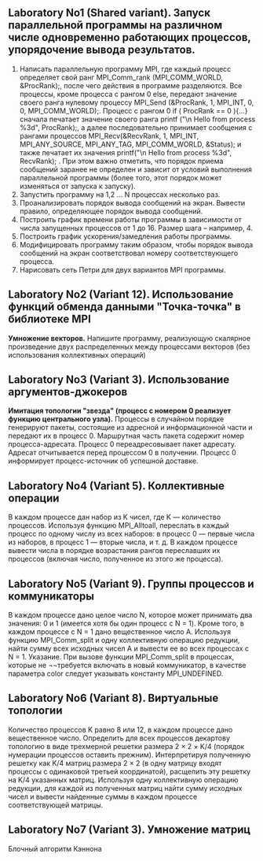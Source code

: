 ## Laboratory No1 (Shared variant). Запуск параллельной программы на различном числе одновременно работающих процессов, упорядочение вывода результатов.
1. Написать параллельную программу MPI, где каждый процесс определяет свой ранг MPI_Comm_rank (MPI_COMM_WORLD, &ProcRank);, после чего действия в программе разделяются. Все процессы, кроме процесса с рангом 0 else, передают значение своего ранга нулевому процессу MPI_Send (&ProcRank, 1, MPI_INT, 0, 0, MPI_COMM_WORLD);. Процесс с рангом 0 if ( ProcRank == 0 ){...} сначала печатает значение своего ранга printf ("\n Hello from process %3d", ProcRank);, а далее последовательно принимает сообщения с рангами процессов MPI_Recv(&RecvRank, 1, MPI_INT, MPI_ANY_SOURCE, MPI_ANY_TAG, MPI_COMM_WORLD, &Status); и также печатает их значения printf("\n Hello from process %3d", RecvRank); . При этом важно отметить, что порядок приема сообщений заранее не определен и зависит от условий выполнения параллельной программы (более того, этот порядок может изменяться от запуска к запуску). 
2.	Запустить программу на 1,2 … N процессах несколько раз.
3.	Проанализировать порядок вывода сообщений на экран. Вывести правило, определяющее порядок вывода сообщений.
4.	Построить график времени работы программы в зависимости от числа запущенных процессов от 1 до 16. Размер шага – например, 4.
5.	Построить график ускорения/замедления работы программы.
6.	Модифицировать программу таким образом, чтобы порядок вывода сообщений на экран соответствовал номеру соответствующего процесса.
7.	Нарисовать сеть Петри для двух вариантов MPI программы.

## Laboratory No2 (Variant 12). Использование функций обменда данными "Точка-точка" в библиотеке MPI
**Умножение векторов.** Напишите программу, реализующую скалярное произведение двух распределенных между процессами векторов (без использования коллективных операций)

## Laboratory No3 (Variant 3). Использование аргументов-джокеров
**Имитация топологии "звезда" (процесс с номером 0 реализует функцию центрального узла).** Процессы в случайном порядке генерируют пакеты, состоящие из адресной и информационной части и передают их в процесс 0. Маршрутная часть пакета содержит номер процесса-адресата. Процесс 0 переадресовывает пакет адресату. Адресат отчитывается перед процессом 0 в получении. Процесс 0 информирует процесс-источник об успешной доставке.

## Laboratory No4 (Variant 5). Коллективные операции
В каждом процессе дан набор из K чисел, где K — количество процессов. Используя функцию MPI_Alltoall, переслать в каждый процесс по одному числу из всех наборов: в процесс 0 — первые числа из наборов, в процесс 1 — вторые числа, и т. д. В каждом процессе вывести числа в порядке возрастания рангов переславших их процессов (включая число, полученное из этого же процесса).

## Laboratory No5 (Variant 9). Группы процессов и коммуникаторы
В каждом процессе дано целое число N, которое может принимать два значения: 0 и 1 (имеется хотя бы один процесс с N = 1). Кроме того, в каждом процессе с N = 1 дано вещественное число A. Используя функцию MPI_Comm_split и одну коллективную операцию редукции, найти сумму всех исходных чисел A и вывести ее во всех процессах с N = 1.
Указание. При вызове функции MPI_Comm_split в процессах, которые не ¬¬требуется включать в новый коммуникатор, в качестве параметра color следует указывать константу MPI_UNDEFINED.

## Laboratory No6 (Variant 8). Виртуальные топологии
Количество процессов K равно 8 или 12, в каждом процессе дано вещественное число. Определить для всех процессов декартову топологию в виде трехмерной решетки размера 2 × 2 × K/4 (порядок нумерации процессов оставить прежним). Интерпретируя полученную решетку как K/4 матриц размера 2 × 2 (в одну матрицу входят процессы с одинаковой третьей координатой), расщепить эту решетку на K/4 указанных матриц. Используя одну коллективную операцию редукции, для каждой из полученных матриц найти сумму исходных чисел и вывести найденные суммы в каждом процессе соответствующей матрицы.

## Laboratory No7 (Variant 3). Умножение матриц
Блочный алгоритм Кэннона